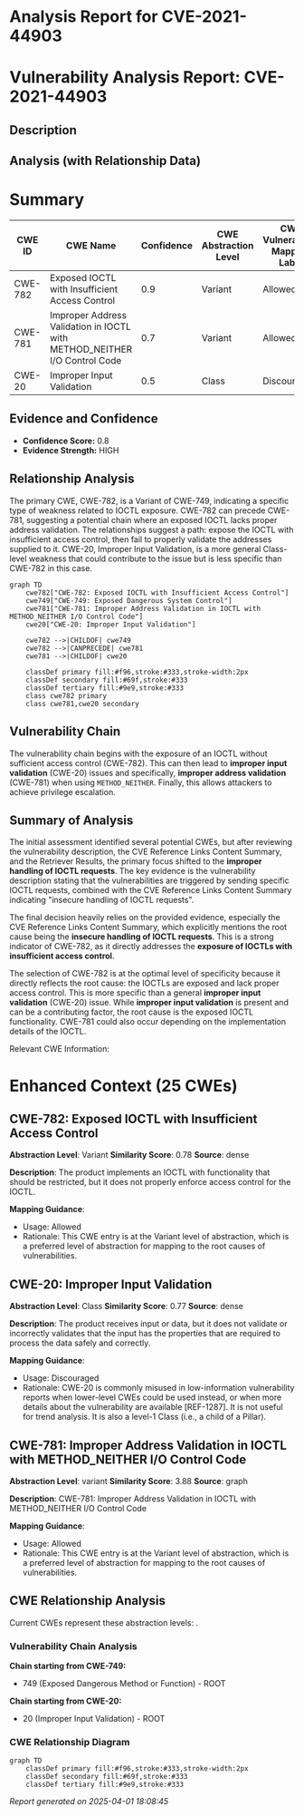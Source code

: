 # Analysis Report for CVE-2021-44903

# Vulnerability Analysis Report: CVE-2021-44903

## Description



## Analysis (with Relationship Data)

# Summary
| CWE ID | CWE Name | Confidence | CWE Abstraction Level | CWE Vulnerability Mapping Label | CWE-Vulnerability Mapping Notes |
|---|---|---|---|---|---|
| CWE-782 | Exposed IOCTL with Insufficient Access Control | 0.9 | Variant | Allowed | Primary CWE |
| CWE-781 | Improper Address Validation in IOCTL with METHOD_NEITHER I/O Control Code | 0.7 | Variant | Allowed | Secondary Candidate |
| CWE-20 | Improper Input Validation | 0.5 | Class | Discouraged | Secondary Candidate |

## Evidence and Confidence

*   **Confidence Score:** 0.8
*   **Evidence Strength:** HIGH

## Relationship Analysis
The primary CWE, CWE-782, is a Variant of CWE-749, indicating a specific type of weakness related to IOCTL exposure. CWE-782 can precede CWE-781, suggesting a potential chain where an exposed IOCTL lacks proper address validation. The relationships suggest a path: expose the IOCTL with insufficient access control, then fail to properly validate the addresses supplied to it. CWE-20, Improper Input Validation, is a more general Class-level weakness that could contribute to the issue but is less specific than CWE-782 in this case.

```mermaid
graph TD
    cwe782["CWE-782: Exposed IOCTL with Insufficient Access Control"]
    cwe749["CWE-749: Exposed Dangerous System Control"]
    cwe781["CWE-781: Improper Address Validation in IOCTL with METHOD_NEITHER I/O Control Code"]
    cwe20["CWE-20: Improper Input Validation"]

    cwe782 -->|CHILDOF| cwe749
    cwe782 -->|CANPRECEDE| cwe781
    cwe781 -->|CHILDOF| cwe20

    classDef primary fill:#f96,stroke:#333,stroke-width:2px
    classDef secondary fill:#69f,stroke:#333
    classDef tertiary fill:#9e9,stroke:#333
    class cwe782 primary
    class cwe781,cwe20 secondary
```

## Vulnerability Chain
The vulnerability chain begins with the exposure of an IOCTL without sufficient access control (CWE-782). This can then lead to **improper input validation** (CWE-20) issues and specifically, **improper address validation** (CWE-781) when using `METHOD_NEITHER`. Finally, this allows attackers to achieve privilege escalation.

## Summary of Analysis
The initial assessment identified several potential CWEs, but after reviewing the vulnerability description, the CVE Reference Links Content Summary, and the Retriever Results, the primary focus shifted to the **improper handling of IOCTL requests**. The key evidence is the vulnerability description stating that the vulnerabilities are triggered by sending specific IOCTL requests, combined with the CVE Reference Links Content Summary indicating "insecure handling of IOCTL requests".

The final decision heavily relies on the provided evidence, especially the CVE Reference Links Content Summary, which explicitly mentions the root cause being the **insecure handling of IOCTL requests**. This is a strong indicator of CWE-782, as it directly addresses the **exposure of IOCTLs with insufficient access control**.

The selection of CWE-782 is at the optimal level of specificity because it directly reflects the root cause: the IOCTLs are exposed and lack proper access control. This is more specific than a general **improper input validation** (CWE-20) issue. While **improper input validation** is present and can be a contributing factor, the root cause is the exposed IOCTL functionality. CWE-781 could also occur depending on the implementation details of the IOCTL.

Relevant CWE Information:

# Enhanced Context (25 CWEs)

## CWE-782: Exposed IOCTL with Insufficient Access Control
**Abstraction Level**: Variant
**Similarity Score**: 0.78
**Source**: dense

**Description**:
The product implements an IOCTL with functionality that should be restricted, but it does not properly enforce access control for the IOCTL.

**Mapping Guidance**:
- Usage: Allowed
- Rationale: This CWE entry is at the Variant level of abstraction, which is a preferred level of abstraction for mapping to the root causes of vulnerabilities.

## CWE-20: Improper Input Validation
**Abstraction Level**: Class
**Similarity Score**: 0.77
**Source**: dense

**Description**:
The product receives input or data, but it does
        not validate or incorrectly validates that the input has the
        properties that are required to process the data safely and
        correctly.

**Mapping Guidance**:
- Usage: Discouraged
- Rationale: CWE-20 is commonly misused in low-information vulnerability reports when lower-level CWEs could be used instead, or when more details about the vulnerability are available [REF-1287]. It is not useful for trend analysis. It is also a level-1 Class (i.e., a child of a Pillar).

## CWE-781: Improper Address Validation in IOCTL with METHOD_NEITHER I/O Control Code
**Abstraction Level**: variant
**Similarity Score**: 3.88
**Source**: graph

**Description**:
CWE-781: Improper Address Validation in IOCTL with METHOD_NEITHER I/O Control Code

**Mapping Guidance**:
- Usage: Allowed
- Rationale: This CWE entry is at the Variant level of abstraction, which is a preferred level of abstraction for mapping to the root causes of vulnerabilities.


## CWE Relationship Analysis

Current CWEs represent these abstraction levels: .


### Vulnerability Chain Analysis

**Chain starting from CWE-749:**
- 749 (Exposed Dangerous Method or Function) - ROOT


**Chain starting from CWE-20:**
- 20 (Improper Input Validation) - ROOT



### CWE Relationship Diagram

```mermaid
graph TD
    classDef primary fill:#f96,stroke:#333,stroke-width:2px
    classDef secondary fill:#69f,stroke:#333
    classDef tertiary fill:#9e9,stroke:#333
```



*Report generated on 2025-04-01 18:08:45*
